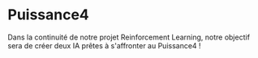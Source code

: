 # Puissance4
Dans la continuité de notre projet Reinforcement Learning, notre objectif sera de créer deux IA prêtes à s'affronter au Puissance4 !
